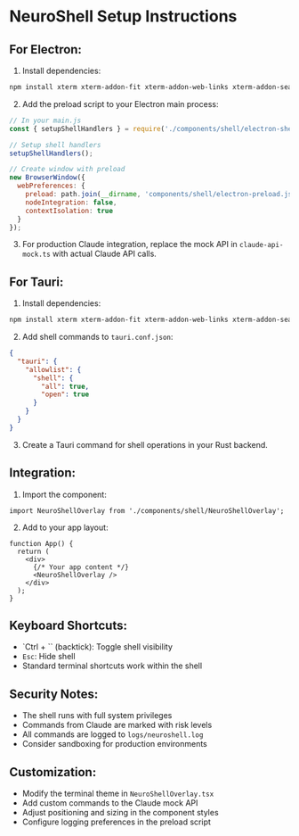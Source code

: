 # NeuroShell Setup Instructions

## For Electron:

1. Install dependencies:
```bash
npm install xterm xterm-addon-fit xterm-addon-web-links xterm-addon-search node-pty
```

2. Add the preload script to your Electron main process:
```javascript
// In your main.js
const { setupShellHandlers } = require('./components/shell/electron-shell-handler');

// Setup shell handlers
setupShellHandlers();

// Create window with preload
new BrowserWindow({
  webPreferences: {
    preload: path.join(__dirname, 'components/shell/electron-preload.js'),
    nodeIntegration: false,
    contextIsolation: true
  }
});
```

3. For production Claude integration, replace the mock API in `claude-api-mock.ts` with actual Claude API calls.

## For Tauri:

1. Install dependencies:
```bash
npm install xterm xterm-addon-fit xterm-addon-web-links xterm-addon-search
```

2. Add shell commands to `tauri.conf.json`:
```json
{
  "tauri": {
    "allowlist": {
      "shell": {
        "all": true,
        "open": true
      }
    }
  }
}
```

3. Create a Tauri command for shell operations in your Rust backend.

## Integration:

1. Import the component:
```tsx
import NeuroShellOverlay from './components/shell/NeuroShellOverlay';
```

2. Add to your app layout:
```tsx
function App() {
  return (
    <div>
      {/* Your app content */}
      <NeuroShellOverlay />
    </div>
  );
}
```

## Keyboard Shortcuts:

- `Ctrl + \`` (backtick): Toggle shell visibility
- `Esc`: Hide shell
- Standard terminal shortcuts work within the shell

## Security Notes:

- The shell runs with full system privileges
- Commands from Claude are marked with risk levels
- All commands are logged to `logs/neuroshell.log`
- Consider sandboxing for production environments

## Customization:

- Modify the terminal theme in `NeuroShellOverlay.tsx`
- Add custom commands to the Claude mock API
- Adjust positioning and sizing in the component styles
- Configure logging preferences in the preload script 